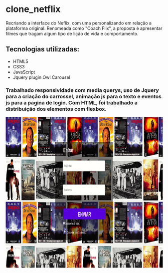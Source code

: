 # clone_netflix
Recriando a interface do Neflix, com uma personalizando em relação a plataforma original.
Renomeada como "Coach Flix", a proposta é apresentar filmes que tragam algum tipo de lição de vida e comportamento.

## Tecnologias utilizadas:
+ HTML5
+ CSS3
+ JavaScript
+ Jquery plugin Owl Carousel

### Trabalhado responsividade com  media querys, uso de Jquery para a criação do carrossel, animação js para o texto e eventos js para a pagina de login. Com HTML, foi trabalhado a distribuição dos elementos com flexbox.

<p align="center">
<img whidth="956" height="483" src="img/coachflix.gif">
</p>
